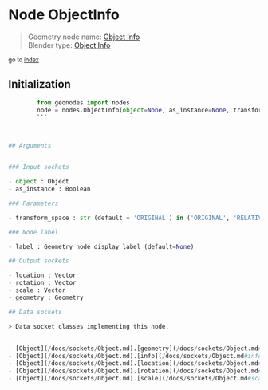 
# Node ObjectInfo

> Geometry node name: [Object Info](https://docs.blender.org/manual/en/latest/modeling/geometry_nodes/input/object_info.html)<br>
  Blender type: [Object Info](https://docs.blender.org/api/current/bpy.types.GeometryNodeObjectInfo.html)
  
<sub>go to [index](/docs/index.md)</sub>

## Initialization

```python
        from geonodes import nodes
        node = nodes.ObjectInfo(object=None, as_instance=None, transform_space='ORIGINAL', label=None)
        ```



## Arguments


### Input sockets

- object : Object
- as_instance : Boolean

### Parameters

- transform_space : str (default = 'ORIGINAL') in ('ORIGINAL', 'RELATIVE')

### Node label

- label : Geometry node display label (default=None)

## Output sockets

- location : Vector
- rotation : Vector
- scale : Vector
- geometry : Geometry

## Data sockets

> Data socket classes implementing this node.
  
  
- [Object](/docs/sockets/Object.md).[geometry](/docs/sockets/Object.md#geometry) : Property
- [Object](/docs/sockets/Object.md).[info](/docs/sockets/Object.md#info) : Property
- [Object](/docs/sockets/Object.md).[location](/docs/sockets/Object.md#location) : Property
- [Object](/docs/sockets/Object.md).[rotation](/docs/sockets/Object.md#rotation) : Property
- [Object](/docs/sockets/Object.md).[scale](/docs/sockets/Object.md#scale) : Property
  
